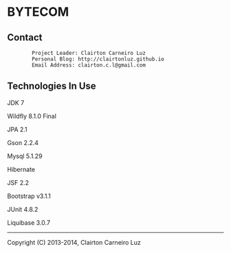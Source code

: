 BYTECOM
=======


Contact
-------

            Project Leader: Clairton Carneiro Luz
            Personal Blog: http://clairtonluz.github.io
            Email Address: clairton.c.l@gmail.com
   

Technologies In Use
-------------------

JDK 7

Wildfly 8.1.0 Final

JPA 2.1

Gson 2.2.4

Mysql 5.1.29

Hibernate

JSF 2.2

Bootstrap v3.1.1

JUnit 4.8.2

Liquibase 3.0.7


--------------------------------------------
Copyright (C) 2013-2014, Clairton Carneiro Luz
